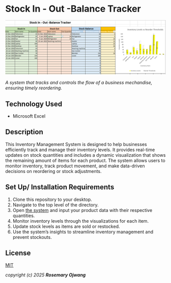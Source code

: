# Stock In - Out -Balance Tracker					
![screenshot](image.png)

_A system that tracks and controls the flow of a business mechandise, ensuring timely reordering._

## Technology Used
- Microsoft Excel

## Description
This Inventory Management System is designed to help businesses efficiently track and manage their inventory levels. It provides real-time updates on stock quantities and includes a dynamic visualization that shows the remaining amount of items for each product. The system allows users to monitor inventory, track product movement, and make data-driven decisions on reordering or stock adjustments.

## Set Up/ Installation Requirements
1. Clone this repository to your desktop.
2. Navigate to the top level of the directory.
3. Open [the system](Stock-in-out-Balance-Tracker.xlsx) and input your product data with their respective quantities.
4. Monitor inventory levels through the visualizations for each item.
5. Update stock levels as items are sold or restocked.
6. Use the system’s insights to streamline inventory management and prevent stockouts.

## License
[MIT](https://opensource.org/license/MIT)

_copyright (c) 2025 **Rosemary Ojwang**_
